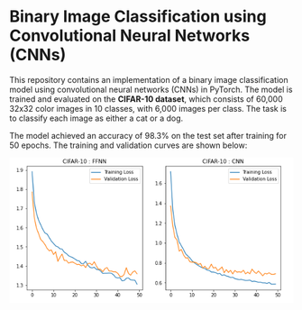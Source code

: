 # Binary Image Classification using Convolutional Neural Networks (CNNs)

This repository contains an implementation of a binary image classification model using convolutional neural networks (CNNs) in PyTorch. The model is trained and evaluated on the <strong>CIFAR-10 dataset</strong>, which consists of 60,000 32x32 color images in 10 classes, with 6,000 images per class. The task is to classify each image as either a cat or a dog.


The model achieved an accuracy of 98.3% on the test set after training for 50 epochs. The training and validation curves are shown below:

![](https://github.com/ArminMasoumian/Binary-Image-Classification/blob/main/Images/Results.png)


